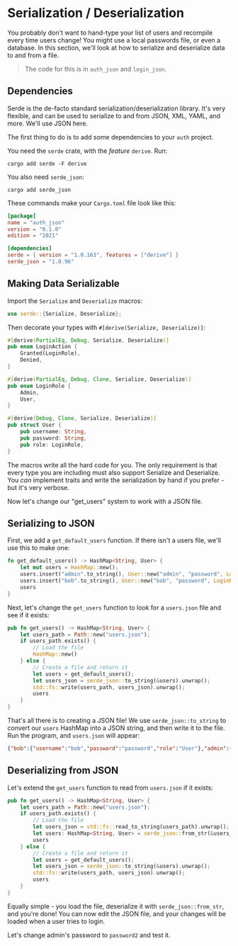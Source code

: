 # Serialization / Deserialization

You probably don't want to hand-type your list of users and recompile every time users change! You might use a local passwords file, or even a database. In this section, we'll look at how to serialize and deserialize data to and from a file.

> The code for this is in `auth_json` and `login_json`.

## Dependencies

Serde is the de-facto standard serialization/deserialization library. It's very flexible, and can be used to serialize to and from JSON, XML, YAML, and more. We'll use JSON here.

The first thing to do is to add some dependencies to your `auth` project.

You need the `serde` crate, with the *feature* `derive`. Run:

```
cargo add serde -F derive
```

You also need `serde_json`:

```
cargo add serde_json
```

These commands make your `Cargo.toml` file look like this:

```toml
[package]
name = "auth_json"
version = "0.1.0"
edition = "2021"

[dependencies]
serde = { version = "1.0.163", features = ["derive"] }
serde_json = "1.0.96"
```

## Making Data Serializable

Import the `Serialize` and `Deserialize` macros:

```rust
use serde::{Serialize, Deserialize};
```

Then decorate your types with `#[derive(Serialize, Deserialize)]`:

```rust
#[derive(PartialEq, Debug, Serialize, Deserialize)]
pub enum LoginAction {
    Granted(LoginRole),
    Denied,
}

#[derive(PartialEq, Debug, Clone, Serialize, Deserialize)]
pub enum LoginRole {
    Admin,
    User,
}

#[derive(Debug, Clone, Serialize, Deserialize)]
pub struct User {
    pub username: String,
    pub password: String,
    pub role: LoginRole,
}
```

The macros write all the hard code for you. The only requirement is that every type you are including must also support Serialize and Deserialize. You *can* implement traits and write the serialization by hand if you prefer - but it's very verbose.

Now let's change our "get_users" system to work with a JSON file.

## Serializing to JSON

First, we add a `get_default_users` function. If there isn't a users file, we'll use this to make one:

```rust
fn get_default_users() -> HashMap<String, User> {
    let mut users = HashMap::new();
    users.insert("admin".to_string(), User::new("admin", "password", LoginRole::Admin));
    users.insert("bob".to_string(), User::new("bob", "password", LoginRole::User));
    users
}
```

Next, let's change the `get_users` function to look for a `users.json` file and see if it exists:

```rust
pub fn get_users() -> HashMap<String, User> {
    let users_path = Path::new("users.json");
    if users_path.exists() {
        // Load the file
        HashMap::new()
    } else {
        // Create a file and return it
        let users = get_default_users();
        let users_json = serde_json::to_string(&users).unwrap();
        std::fs::write(users_path, users_json).unwrap();
        users
    }
}
```

That's all there is to creating a JSON file! We use `serde_json::to_string` to convert our `users` HashMap into a JSON string, and then write it to the file. Run the program, and `users.json` will appear:

```json
{"bob":{"username":"bob","password":"password","role":"User"},"admin":{"username":"admin","password":"password","role":"Admin"}}
```

## Deserializing from JSON

Let's extend the `get_users` function to read from `users.json` if it exists:

```rust
pub fn get_users() -> HashMap<String, User> {
    let users_path = Path::new("users.json");
    if users_path.exists() {
        // Load the file
        let users_json = std::fs::read_to_string(users_path).unwrap();
        let users: HashMap<String, User> = serde_json::from_str(&users_json).unwrap();
        users
    } else {
        // Create a file and return it
        let users = get_default_users();
        let users_json = serde_json::to_string(&users).unwrap();
        std::fs::write(users_path, users_json).unwrap();
        users
    }
}
```

Equally simple - you load the file, deserialize it with `serde_json::from_str`, and you're done! You can now edit the JSON file, and your changes will be loaded when a user tries to login.

Let's change admin's password to `password2` and test it.